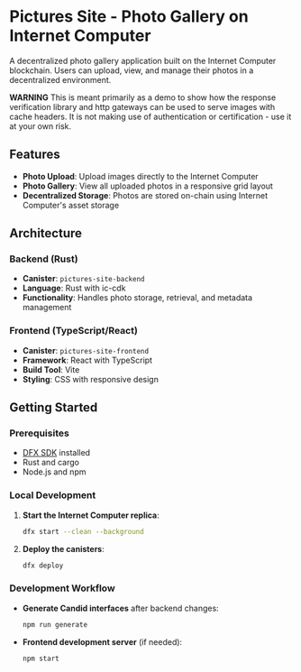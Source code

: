 # Pictures Site - Photo Gallery on Internet Computer

A decentralized photo gallery application built on the Internet Computer blockchain. Users can upload, view, and manage their photos in a decentralized environment.

**WARNING** This is meant primarily as a demo to show how the response verification library and http gateways can be used to serve images with cache headers. It is not making use of authentication or certification - use it at your own risk.


## Features

- **Photo Upload**: Upload images directly to the Internet Computer
- **Photo Gallery**: View all uploaded photos in a responsive grid layout
- **Decentralized Storage**: Photos are stored on-chain using Internet Computer's asset storage

## Architecture

### Backend (Rust)

- **Canister**: `pictures-site-backend`
- **Language**: Rust with ic-cdk
- **Functionality**: Handles photo storage, retrieval, and metadata management

### Frontend (TypeScript/React)

- **Canister**: `pictures-site-frontend`
- **Framework**: React with TypeScript
- **Build Tool**: Vite
- **Styling**: CSS with responsive design

## Getting Started

### Prerequisites

- [DFX SDK](https://internetcomputer.org/docs/building-apps/getting-started/install) installed
- Rust and cargo
- Node.js and npm

### Local Development

1. **Start the Internet Computer replica**:

   ```bash
   dfx start --clean --background
   ```

2. **Deploy the canisters**:

   ```bash
   dfx deploy
   ```

### Development Workflow

- **Generate Candid interfaces** after backend changes:

  ```bash
  npm run generate
  ```

- **Frontend development server** (if needed):
  ```bash
  npm start
  ```

